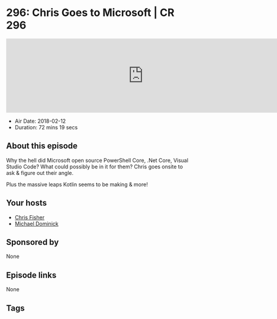 # 296: Chris Goes to Microsoft | CR 296

<iframe src="https://player.fireside.fm/v2/MLf2ZzhC+4m9skrYb?theme=dark" width="740" height="200" frameborder="0" scrolling="no"></iframe>

* Air Date: 2018-02-12
* Duration: 72 mins 19 secs

## About this episode

Why the hell did Microsoft open source PowerShell Core, .Net Core, Visual Studio Code? What could possibly be in it for them? Chris goes onsite to ask & figure out their angle.

Plus the massive leaps Kotlin seems to be making & more!

## Your hosts
* [Chris Fisher](https://coder.show/hosts/chrislas)
* [Michael Dominick](https://coder.show/hosts/michael)

## Sponsored by

None



## Episode links

None



## Tags

